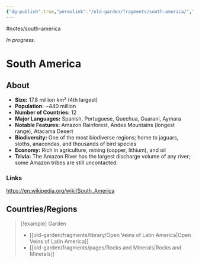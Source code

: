 ```yaml
---
{"dg-publish":true,"permalink":"/old-garden/fragments/south-america/","created":"2025-03-17T17:50:52.210-04:00","updated":"2025-08-16T13:05:32.907-04:00"}
---
```


#notes/south-america

*In progress.*
# South America 
## About
- **Size:** 17.8 million km² (4th largest)
- **Population:** ~440 million
- **Number of Countries:** 12
- **Major Languages:** Spanish, Portuguese, Quechua, Guarani, Aymara
- **Notable Features:** Amazon Rainforest, Andes Mountains (longest range), Atacama Desert
- **Biodiversity:** One of the most biodiverse regions; home to jaguars, sloths, anacondas, and thousands of bird species
- **Economy:** Rich in agriculture, mining (copper, lithium), and oil
- **Trivia:** The Amazon River has the largest discharge volume of any river; some Amazon tribes are still uncontacted.​

### Links
https://en.wikipedia.org/wiki/South_America

## Countries/Regions

> [!example] Garden
> - [[old-garden/fragments/library/Open Veins of Latin America\|Open Veins of Latin America]]
> - [[old-garden/fragments/pages/Rocks and Minerals\|Rocks and Minerals]]

